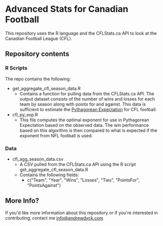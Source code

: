 # Advanced Stats for Canadian Football #

This repository uses the R language and the CFLStats.ca API to look at the Canadian Football League (CFL). 

## Repository contents ##
### R Scripts ####

The repo contains the following:

- get_aggregate_cfl_season_data.R
  - Contains a function for pulling data from the CFLStats.ca API. The output dataset consists of the number of wins and losses for each team by season along with points for and against. This data is sufficient to estimate the [Pythagorean Expectation](http://en.wikipedia.org/wiki/Pythagorean_expectation) for CFL football.
- cfl_py_exp.R
  - This file computes the optimal exponent for use in Pythagorean Expectation based on the observed data. The win performance based on this algorithm is then compared to what is expected if the exponent from NFL football is used.

### Data ###

- cfl_agg_season_data.csv
  - A CSV pulled from the CFLStats.ca API using the R script get_aggregate_cfl_season_data.R
  - Contains the following fields:
    - c("Team", "Year", "Wins", "Losses", "Ties", "PointsFor", "PointsAgainst")

## More Info? ##

If you'd like more information about this repository or if you're interested in contributing, contact me <info@andrewdyck.com>